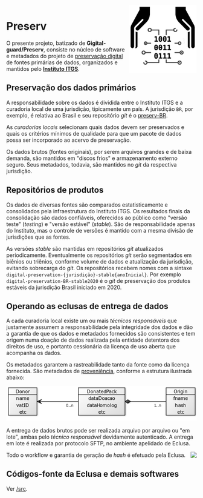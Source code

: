<img src="docs/assets/digGuard-logoSmall.180px.png" style="float:right"/>

# Preserv

O presente projeto, batizado de  **Gigital-guard/Preserv**, consiste no núcleo de software e metadados do projeto de [preservação digital](https://en.wikipedia.org/wiki/Digital_preservation) de fontes primárias de dados, organizados e mantidos pelo [**Instituto ITGS**](http://addressforall.org/estatuto).

## Preservação dos dados primários

A responsabilidade sobre os dados é dividida entre o Instituto ITGS e a curadoria local de uma
jurisdição, tipicamente um país. A jurisdição `BR`, por exemplo, é relativa ao Brasil e seu repositório *git* é
o [preserv-BR](http://git.digital-guard.org/preserv-BR).

As *curadorias locais* selecionam quais dados devem ser preservados e quais os critérios mínimos de qualidade
para que um pacote de dados possa ser incorporado ao acervo de preservação.

Os dados brutos (fontes originais), por serem arquivos grandes e de baixa demanda, são mantidos em "discos frios" e armazenamento externo seguro. Seus metadados, todavia, são mantidos no *git* da respectiva jurisdição.

## Repositórios de produtos

Os dados de diversas fontes são comparados estatisticamente e consolidados pela infraestrutura do Instituto ITGS. Os resultados finais da consolidação são dados confiáveis, oferecidos ao público
como "versão teste" (*testing*) e "versão estável" (*stable*). São de responsabilidade apenas do Instituto,
mas o controle de versões é mantido com a mesma divisão de jurisdições que as fontes.

As versões *stable* são mantidas em repositórios *git* atualizados periodicamente. Eventualmente
os repositórios *git* serão segmentados em biênios ou triênios, conforme volume de dados e atualização da jurisdição,  evitando sobrecarga do *git*. Os repositórios recebem nomes com a sintaxe `digital-preservation-{jurisdição}-stable{anoInicial}`. Por exemplo  `digital-preservation-BR-stable2020` é o *git* de preservação dos produtos estáveis da jurisdição Brasil iniciado em 2020.

## Operando as eclusas de entrega de dados

A cada curadoria local existe um ou mais *técnicos responsáveis* que justamente assumem a responsabilidade
pela integridade dos dados e dão a garantia de que os dados e metadados fornecidos são consistentes
e tem origem numa doação de dados realizada pela entidade detentora dos direitos de uso, e portanto
cessionária da licença de uso aberta que acompanha os dados.

Os metadados garantem a rastreabilidade tanto da fonte como da licença fornecida. São metadados de   [proveniência](https://en.wikipedia.org/wiki/Provenance#Data_provenance), conforme a estrutura ilustrada abaixo:

![](docs/assets/packModel.png)

A entrega de dados brutos pode ser realizada arquivo por arquivo ou "em lote", ambas pelo *técnico responsável* devidamente autenticado. A entrega em lote é realizada por protocolo SFTP, no ambiente apelidado de Eclusa.

<img src="docs/assets/eclusa123-ico.200px.png" align="right">

Todo o workflow e garantia de geração de *hash* é efetuado pela Eclusa.

## Códigos-fonte da Eclusa e demais softwares

Ver [/src](/src).
